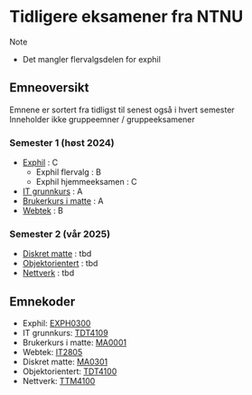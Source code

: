 # Tidligere eksamener fra NTNU

>[!NOTE]
> - Det mangler flervalgsdelen for exphil 

## Emneoversikt
Emnene er sortert fra tidligst til senest også i hvert semester  
Inneholder ikke gruppeemner / gruppeeksamener

### Semester 1 (høst 2024)
- [Exphil](./exphil/) : C
    - Exphil flervalg : B
    - Exphil hjemmeeksamen : C
- [IT grunnkurs](./itgk.pdf) : A
- [Brukerkurs i matte](./brukerkurs-matte/) : A
- [Webtek](./webtek.pdf) : B

### Semester 2 (vår 2025)
- [Diskret matte](./diskret-matte/) : tbd
- [Objektorientert](./objekt/) : tbd
- [Nettverk]() : tbd

## Emnekoder
- Exphil: [EXPH0300](https://www.ntnu.no/studier/emner/EXPH0300/)
- IT grunnkurs: [TDT4109](https://www.ntnu.no/studier/emner/TDT4109/)
- Brukerkurs i matte: [MA0001](https://www.ntnu.no/studier/emner/MA0001/)
- Webtek: [IT2805](https://www.ntnu.no/studier/emner/IT2805/)
- Diskret matte: [MA0301](https://www.ntnu.no/studier/emner/MA0301/)
- Objektorientert: [TDT4100](https://www.ntnu.no/studier/emner/TDT4100/)
- Nettverk: [TTM4100](https://www.ntnu.no/studier/emner/TTM4100/)
